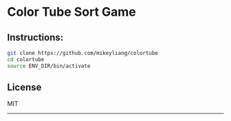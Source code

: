 # Color Tube Sort Game 

## Instructions:

```.sh
git clone https://github.com/mikeyliang/colortube
cd colortube
source ENV_DIR/bin/activate
```

## License

MIT

---

